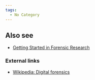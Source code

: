 ```yaml
---
tags:
  - No Category
---
```

## Also see

- [Getting Started in Forensic
  Research](getting_started_in_forensic_research.md)

### External links

- [Wikipedia: Digital forensics](https://en.wikipedia.org/wiki/Digital_forensics)
